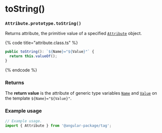 # toString()

### `Attribute.prototype.toString()`

Returns attribute, the primitive value of a specified [`Attribute`](../../attribute.md) object.

{% code title="attribute.class.ts" %}
```typescript
public toString(): `${Name}="${Value}"` {
  return this.valueOf();
}
```
{% endcode %}

### Returns

The **return value** is the attribute of generic type variables [`Name`](../../generic-type-variables.md#wrap-opening) and [`Value`](../../generic-type-variables.md#attribute-less-than...-value-greater-than) on the template `${Name}="${Value}"`.

### Example usage

```typescript
// Example usage.
import { Attribute } from '@angular-package/tag';


```
